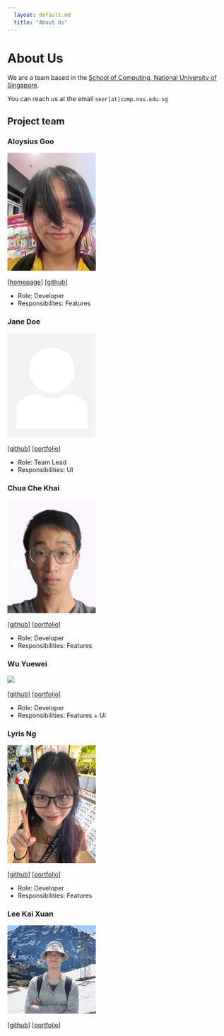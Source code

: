 ```yaml
---
  layout: default.md
  title: "About Us"
---
```


# About Us

We are a team based in the [School of Computing, National University of Singapore](http://www.comp.nus.edu.sg).

You can reach us at the email `seer[at]comp.nus.edu.sg`

## Project team

### Aloysius Goo

<img src="images/mug1wara26.png" width="200px">

[[homepage](https://aloysius.dev)]
[[github](https://github.com/mug1wara26)]

- Role: Developer
- Responsibilites: Features


### Jane Doe

<img src="images/johndoe.png" width="200px">

[[github](http://github.com/johndoe)]
[[portfolio](team/johndoe.md)]

- Role: Team Lead
- Responsibilities: UI

### Chua Che Khai


<img src="images/ckhai01.png" width="200px">

[[github](http://github.com/ckhai01)]
[[portfolio](team/chekhai.md)]

- Role: Developer
- Responsibilities: Features


### Wu Yuewei

<img src="images/sunshinefactoryyy.png" width="200px">

[[github](http://github.com/sunshinefactoryyy)]
[[portfolio](team/yuewei.md)]

* Role: Developer
* Responsibilities: Features + UI


### Lyris Ng

<img src="images/sirylcereal.png" width="200px">

[[github](http://github.com/sirylcereal)]
[[portfolio](team/lyrisng.md)]

- Role: Developer
- Responsibilities: Features

### Lee Kai Xuan

<img src="images/themythologist.png" width="200px">

[[github](https://github.com/TheMythologist)]
[[portfolio](team/leekaixuan.md)]
